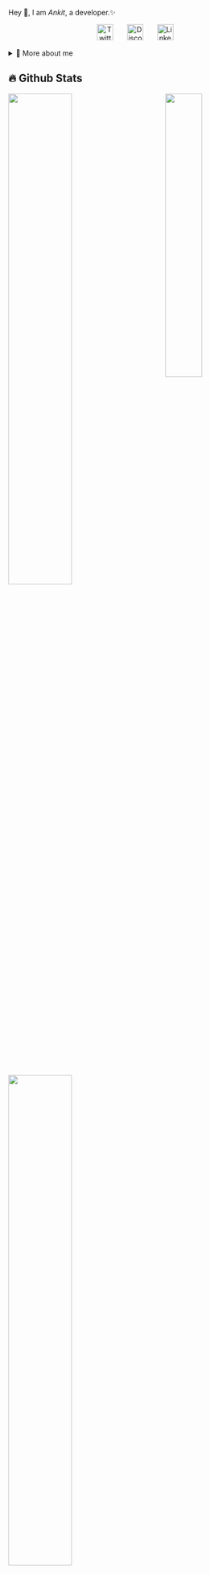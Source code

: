 <p>
  
Hey 👋, I am *Ankit*, a developer.✨

<p align="center">
  &#8287;&#8287;&#8287;&#8287;&#8287;
  <a href="https://x.com/AnRekt_1011"><img width="32px" alt="Twitter/X" title="Twitter/X" src="https://i.pinimg.com/564x/a3/92/59/a3925952fa117602db14aadf218594ac.jpg"/></a>
  &#8287;&#8287;&#8287;&#8287;&#8287;
  <a href="https://discordapp.com/users/._ankit._"><img width="32px" alt="Discord" title="Discord" src="https://i.pinimg.com/736x/ee/f4/c8/eef4c8ffb90b74df817b058b2c1e7749.jpg"></a>
  &#8287;&#8287;&#8287;&#8287;&#8287;
   <a href="http://linkedin.com/in/ankit-mishra-7594b02b1"><img width="32px" alt="Linkedin" title="Linkedin" src="https://i.pinimg.com/564x/2c/5c/51/2c5c51d0291b22c10650a5f200d2cfb3.jpg"></a>
  &#8287;&#8287;&#8287;&#8287;&#8287;
</p>

<div>
<details>
  <summary>🧑 More about me </summary>

- 🔭 I’m currently on a journey to build *great* things

- 🌱 I’m currently learning *everything* 🤓

- 🤝 I’m looking for help with *finding projects to contribute to!*

- 💬 Ask me about *open source, web development, and Blockchain*

- 📫 Reach me out at *ankitmishra16127@gmail.com*

</details>
  
</p>

## 🔥 Github Stats

<img align="right" width="38%" src="https://i.pinimg.com/564x/ea/b1/4b/eab14bc8f56036fb265dd30668a832b6.jpg"/>

  <a href="https://github.com/ankit-1011"><img width="50%" src="https://github-readme-stats.vercel.app/api?username=ankit-1011&cache_seconds=1800&theme=radical&title_color=ff3068?"></a>
  <a href="https://github.com/ankit-1011"><img width="50%" src="http://github-readme-streak-stats.herokuapp.com/?user=ankit-1011&cache_seconds=1800&theme=radical&date_format=M%20j%5B%2C%20Y%5D&ring=ff3068&fire=ff3068&sideNums=ff3068"></a>
  <a href="https://github.com/ankit-1011"><img width="50%" src="https://github-readme-stats.vercel.app/api/top-langs?username=ankit-1011&cache_seconds=1800&show_icons=true&locale=en&layout=compact&theme=radical&title_color=ff3068?"></a>

## 📘 My few projects

<p align="left">
    <a href="https://github.com/ankit-1011/TrustBallot.git"><img width="25%" src="https://denvercoder1-github-readme-stats.vercel.app/api/pin/?username=ankit-1011&repo=TrustBallot&hide_border=true&bg_color=1F222E&title_color=F85D7F&icon_color=F8D866&theme=react&show_icons=false" alt="readme-typing-svg"></a>
  <a href="https://github.com/ankit-1011/Quick.AI.git"><img width="25%" src="https://denvercoder1-github-readme-stats.vercel.app/api/pin?username=ankit-1011&repo=Quick.AI&theme=react&bg_color=1F222E&title_color=F85D7F&icon_color=F8D866&hide_border=true&show_icons=false" alt="custom-icon-badges"></a>
  <a href="https://github.com/ankit-1011/greencart.git"><img width="25%" src="https://denvercoder1-github-readme-stats.vercel.app/api/pin?username=ankit-1011&repo=greencart&theme=react&bg_color=1F222E&title_color=F85D7F&icon_color=F8D866&hide_border=true&show_icons=false" alt="custom-icon-badges"></a>
  <a href="https://github.com/ankit-1011/WanderLust.git"><img width="25%" src="https://denvercoder1-github-readme-stats.vercel.app/api/pin?username=ankit-1011&repo=WanderLust&theme=react&bg_color=1F222E&title_color=F85D7F&icon_color=F8D866&hide_border=true&show_icons=false" alt="custom-icon-badges"></a>
</p>

<p align="left">
  <a href="https://github.com/ankit-1011?tab=repositories&sort="><img alt="All Repositories" title="All Repositories" src="https://custom-icon-badges.herokuapp.com/badge/-All%20Repos-2962FF?style=for-the-badge&logoColor=white&logo=repo"/></a>
</p>

## 🌟Skills

[![My Skills](https://skillicons.dev/icons?i=ts,js,html,css,tailwindcss,bootstrap,python,c,nodejs,next,react,express,postgresql,mongodb,solidity,firebase,git,github,)](https://skillicons.dev)
